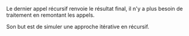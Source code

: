 Le dernier appel récursif renvoie le résultat final, il n'y a plus besoin de traitement en remontant les appels.

Son but est de simuler une approche itérative en récursif.

